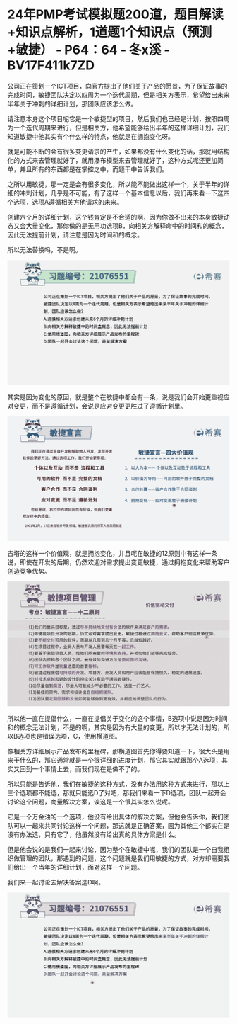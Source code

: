 # 24年PMP考试模拟题200道，题目解读+知识点解析，1道题1个知识点（预测+敏捷） - P64：64 - 冬x溪 - BV17F411k7ZD

公司正在策划一个ICT项目，向官方提出了他们关于产品的愿景，为了保证故事的完成时间，敏捷团队决定以四周为一个迭代周期，但是相关方表示，希望给出未来半年关于冲刺的详细计划，那团队应该怎么做。

请注意本身这个项目呢它是一个敏捷型的项目，然后我们也已经是计划，按照四周为一个迭代周期来进行，但是相关方，他希望能够给出半年的这样详细计划，我们知道敏捷中他其实有个什么样的特点，他就是在拥抱变化呀。

就是可能不断的会有很多变更请求的产生，如果都没有什么变化的话，那就用结构化的方式来去管理就好了，就用瀑布模型来去管理就好了，这种方式呢还更加简单，并且所有的东西都是在掌控之中，而题干中告诉我们。

之所以用敏捷，那一定是会有很多变化，所以能不能做出这样一个，关于半年的详细的冲刺计划，几乎是不可能，有了这样一个基本信息以后，我们再来看一下这四个选项，选项A遵循相关方他请求的未来。

创建六个月的详细计划，这个钱肯定是不合适的啊，因为你做不出来的本身敏捷动态又会大量变化，那你做的是无用功选项B，向相关方解释命中的时间和的概念，因此无法提前计划，请注意是因为时间和的概念。

所以无法替换吗，不是啊。

![](img/c2513f8982a33f01ee00844aab28adfb_1.png)

其实是因为变化的原因，就是整个在敏捷中都会有一条，说是我们会开始更重视应对变更，而不是遵循计划，会说是应对变更更胜过了遵循计划里。



![](img/c2513f8982a33f01ee00844aab28adfb_3.png)

吉塔的这样一个价值观，就是拥抱变化，并且呢在敏捷的12原则中有这样一条说，即使在开发的后期，仍然欢迎对需求提出变更敏捷，通过拥抱变化来帮助客户创造竞争优势。



![](img/c2513f8982a33f01ee00844aab28adfb_5.png)

所以他一直在提倡什么，一直在提倡关于变化的这个事情，B选项中说是因为时间和的概念无法计划，不是的啊，其实是因为有大量的变更，所以才无法计划的，所以B选项也是错误选项，C，使用横道图。

像相关方详细展示产品发布的里程碑，那横道图首先你得要知道一下，很大头是用来干什么的，那它通常就是一个很详细的进度计划，那它其实就跟那个A选项，其实又回到一个事情上去，而我们现在是做不了的。

所以只能是告诉他，我们在敏捷的这种方式，没有办法用这种方式来进行，那以上三个选项都不能选，那就只能选D了对吧，那我们来看一下D选项，团队一起开会讨论这个问题，商量解决方案，诶这是一个很其实怎么说呢。

它是一个万金油的一个选项，他没有给出具体的解决方案，但他会告诉你，我们团队可以一起来共同讨论这样一个问题，那这就是正确答案，因为其他三个都实在是没有办法选，只有它了，他虽然没有给出真的具体方案是什么。

但是他会说的是我们一起来讨论，因为整个在敏捷中呢，我们的团队是一个自我组织做管理的团队，那遇到的问题，这个问题就是我们用敏捷的方式，对方却需要我们给出一个当年的详细计划，面对这样一个问题。

我们来一起讨论去解决答案选D啊。

![](img/c2513f8982a33f01ee00844aab28adfb_7.png)